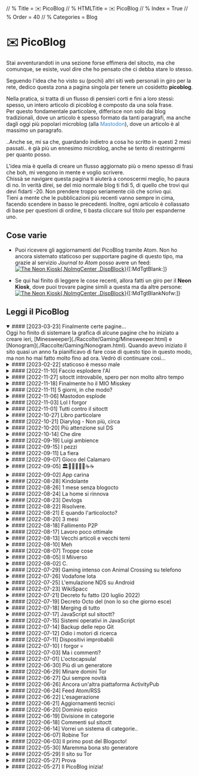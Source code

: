 // % Title = ✉️ PicoBlog
// % HTMLTitle = <span class="twa twa-envelope twa-✉️"><span>✉️</span></span> PicoBlog
// % Index = True
// % Order = 40
// % Categories = Blog

# <span class="twa twa-envelope twa-✉️"><span>✉️</span></span> PicoBlog

Stai avventurandoti in una sezione forse effimera del sitocto, ma che comunque, se esiste, vuol dire che ho pensato che ci debba stare lo stesso.

Seguendo l'idea che ho visto su (pochi) altri siti web personali in giro per la rete, dedico questa zona a pagina singola per tenere un cosidetto **picoblog**.

Nella pratica, si tratta di un flusso di pensieri corti e fini a loro stessi: spesso, un intero articolo di picoblog è composto da una sola frase.  
Per questo fondamentale particolare, differisce non solo dai blog tradizionali, dove un articolo è spesso formato da tanti paragrafi, ma anche dagli oggi più popolari microblog (alla <span style="Color:#3088d4;">Mastodon</span>), dove un articolo è al massimo un paragrafo.

..Anche se, mi sa che, guardando indietro a cosa ho scritto in questi 2 mesi passati.. è già più un ennesimo microblog, anche se tento di restringermi per quanto posso.

L'idea mia è quella di creare un flusso aggiornato più o meno spesso di frasi che boh, mi vengono in mente e voglio scrivere.  
Chissà se navigare questa pagina ti aiuterà a conoscermi meglio, ho paura di no. In verità direi, se del mio normale blog ti fidi 5, di quello che trovi qui devi fidarti -20. Non prendere troppo seriamente ciò che scrivo qui.  
Tieni a mente che le pubblicazioni più recenti vanno sempre in cima, facendo scendere in basso le precedenti. Inoltre, ogni articolo è collassato di base per questioni di ordine, ti basta cliccare sul titolo per espanderne uno.

<div markdown="1" class="BorderBoxContainer" HTMLJournal="1" JournalTitle="✉️ picoblogoctt"
JournalHeader="<p>
Questa pagina è stata automaticamente semplificata dalla versione originale, <a
href='./PicoBlog.html'>disponibile qui</a>. Considera di consultare quella per un'esperienza migliore, più comoda, con menu e link ai singoli post dentro la pagina!
</p>">

<div markdown="1" class="NoBorderBox">

## Cose varie

- Puoi ricevere gli aggiornamenti del PicoBlog tramite Atom. Non ho ancora sistemato staticoso per supportare pagine di questo tipo, ma grazie al servizio _Journal to Atom_ posso avere un feed: [![The Neon Kiosk]([staticoso:CustomPath:Assets]/Media/Buttons/Feed-88x31.png){.NoImgCenter .DispBlock}](https://journal.miso.town/atom?url=https%3A%2F%2Fsitoctt.octt.eu.org%2FPicoBlog.Journal.html){[:MdTgtBlank:]}

- Se qui hai finito di leggere le cose recenti, allora fatti un giro per il **Neon Kiosk**, dove puoi trovare pagine simili a questa ma da altre persone: [![The Neon Kiosk]([staticoso:CustomPath:Assets]/Media/Buttons/Sites/The-Neon-Kiosk-88x31.png){.NoImgCenter .DispBlock}](https://kiosk.nightfall.city){[:MdTgtBlankNofw:]}

## Leggi il PicoBlog

</div>

<details markdown="1" open><summary>
#### [2023-03-23] Finalmente certe pagine... </summary>
Oggi ho finito di sistemare la grafica di alcune pagine che ho iniziato a creare ieri, [Minesweeper](./Raccolte/Gaming/Minesweeper.html) e [Nonogram](./Raccolte/Gaming/Nonogram.html). Quando avevo iniziato il sito quasi un anno fa pianificavo di fare cose di questo tipo in questo modo, ma non ho mai fatto molto fino ad ora. Vedrò di continuare così...
</details>

<details markdown="1"><summary>
#### [2023-02-22] staticoso è messo male </summary>
Ma da quanto che non scrivevo su sta pagina? Vabbe. Oggi cercavo di aggiungere una funzionalità a staticoso... non ce la posso fare, è tutto spaghetti. Ho sbagliato a programmarlo come un programma monolitico, dovevo progettarlo fin da subito come una suite di programmini indipendenti ma correlati. E ora il danno è fatto.
</details>

<details markdown="1"><summary>
#### [2022-11-10] Faccio esplodere l'AI </summary>
Dopo aver scoperto che l'anteprima di ChatGPT è per ora completamente gratuita, ho iniziato a giocarci e a fare cose su cose, dedicandoci forse anche troppo tempo 😅. Ho creato un sito per raccogliere le conversazioni che ho con l'AI, per scopi di ricerca e perché ci sono spesso situazioni che vale la pena condividere: <https://listed.to/@ChatGPT_Experiences>{[:MdTgtBlank:]}
</details>

<details markdown="1"><summary>
#### [2022-11-27] sitoctt introvabile, spero per non molto altro tempo </summary>
Ho notato che il sitoctt, anche dopo alcune mie misure che avrebbero dovuto far contenti i motori di ricerca, proprio non si trova.. e non ho alcuna idea abbastanza precisa su cosa causi il problema. Devo iniziare a integrare nel generatore una funzione per ripubblicare in automatico su Wordpress, Blogger, e roba di quel tipo, magari da lì i motori lo leggono meglio; intanto, ho iniziato a fare lo script per tradurre il sito in diverse lingue, e questo dovrebbe aiutare a diffonderlo al di fuori dell'Italia.
</details>

<details markdown="1"><summary>
#### [2022-11-18] Finalmente ho il MIO Misskey </summary>
Ci avevo provato mesi fa ad ospitare il mio server ActivityPub. Prima Friendica su Altervista.. non andava. Poi Misskey, Mastodon, e Pleroma su Switch in casa.. fallimenti, l'uno più grosso dell'altro. Poi, l'altro giorno sul Raspino ho voluto riprovarci; i problemi sono usciti eccome, ma stavolta li ho saputi risolvere nell'arco di un giorno di lavoro, e quindi adesso ho [il mio Regno del Terrore](https://miss.octt.eu.org){[:MdTgtBlank:]}! 😁  
Ho aggiunto il mio profilo alla [pagina dei contatti](./Chi-Sono.html#-I-miei-contatti) qui... e ho sistemato una roba che avevo dimenticato di cancellare praticamente da agosto: la menzione al server Matrix, che ormai non ho più. 🙄
</details>

<details markdown="1"><summary>
#### [2022-11-11] 5 giorni, in che modo? </summary>
Allora, assurdo. Il [nuovo post dei Devlogs](./Devlogs.html#-2022-11-11-Novit-estetiche-in)? Ho iniziato a scriverlo domenica sera e ho finito stasera. Perché? Non lo so, avevo altri fatti in mezzo, tra scuola e roba mia, e quindi alcuni giorni non ho proprio scritto. Che pazienza..
</details>

<details markdown="1"><summary>
#### [2022-11-06] Mastodon esplode </summary>
Da ieri, i profughi di Twitter stanno sbarcando così numerosi sul Fediverso (purtroppo, virtualmente solo su Mastodon) che un sacco di server stanno soffrendo. Il network di Masto.host è in ginocchio da oggi pomeriggio, e pare che la storia sia complessa da risolvere.
</details>

<details markdown="1"><summary>
#### [2022-11-03] Lol I forgor </summary>
Sul sito, almeno nelle zone in cui li uso come icone e non come emoticon, ho un wrapper CSS che mi fa avere emoji standardizzati e sempre coerenti (nel mio caso, Twemoji) su qualunque sistema. Mesi fa ho forkato il progetto per apportare delle migliorie personali e.. ho notato letteralmente oggi che su [Home#Crediti speciali](./index.html#-Crediti-speciali) non avevo mai aggiornato la voce <span class="twa twa-💀"><span>💀</span></span>
</details>

<details markdown="1"><summary>
#### [2022-11-01] Tutti contro il sitoctt </summary>
La scelta di botsin.space come istanza per il mio bot ActivityPub del sito non è stata troppo lungimirante, visto che pare bloccata su molte altre per spam.. rendendo il bot completamente irraggiungibile. Oltre a questo, ci sta Google che ancora da le rogne per l'indicizzazione. 😐
</details>

<details markdown="1"><summary>
#### [2022-10-27] Libro particolare </summary>
L'altro giorno ho scoperto il Codex Seraphinianus, una roba stranissima che forse mi sta per ispirare. A [questo thread su Mastodon](https://mastodon.uno/@octo/109225347482444777){[:MdTgtBlank:]} ho linkato un video ed il PDF del libro.. ma basta vedere le immagini che ogni tanto aggiungo per (non) capire di cosa si tratta.. 😁
</details>

<details markdown="1"><summary>
#### [2022-10-21] Diarylog - Non più, circa </summary>
Un mesetto fa creai una sezione "Diarylog" qui, come il PicoBlog ma per ospitare scritture più lunghe di queste; non quanto post di Blog, ma più lunghe. Perché? Non lo so, ma ho realizzato solo l'altro giorno che non ha senso ed è difficile da mantenere, e quindi da ora creo normali post nella sezione [MicroBlog](./Categories/MicroBlog.html) per avere la stessa cosa..
</details>

<details markdown="1"><summary>
#### [2022-10-20] Più attenzione sul DS </summary>
Sul [Diarylog](./Diarylog.html) 4 giorni ho detto com'è continuata la storia del DSpacc: ora ho la flashcart.. e per cosa la uso? Beh, guardando con scrupolo la libreria DS, scopro che in effetti un sacco di titoli sono giocabili con solo lo schermo inferiore! 🌝
</details>

<details markdown="1"><summary>
#### [2022-10-14] Che dire </summary>
Di nuovo inattività qui, eh? Purtroppo un po' non avevo voglia, un po' non sapevo cosa mettere di nuovo, in queste settimane passate.. Ma ora è in lavorazione un nuovo articolo di [Blog](./Categories/Blog.html), e forse avrei anche un po' di cose da scrivere sui [Devlogs](./Devlogs.html).
</details>

<details markdown="1"><summary>
#### [2022-09-19] Luigi ambience </summary>
La musichetta del casinò di Luigi, nonostante lui sia bastardo, è molto raffinata e ci sta benissimo come ambience per l'appartamento. Cliccando sulla foto sotto la si può ascoltare da YouTube.

[![Schermata del primo minigioco di Luigi in Super Mario 64 DS.]([staticoso:CustomPath:Assets]/Media/Misc/Luigi-Casino.avif)]([:YouTubeURL:]/QoydhH3xODU){[:MdTgtBlank:]}
</details>

<details markdown="1"><summary>
#### [2022-09-15] I pezzi </summary>
Un sacco di roba mi si sta distruggendo. [La mia Nintendo Switch](https://t.me/SpaccInc/882){[:MdTgtBlank:]} cade letteralmente a pezzi, [il mio mouse pezzottissimo](https://t.me/SpaccInc/888){[:MdTgtBlank:]} ha perso un tasto laterale, e che cavolo, e mannaggia!!… Oggi oggi non si è spaccato niente, ma è bene tenere gli ma occhi aperti.
</details>

<details markdown="1"><summary>
#### [2022-09-11] La fiera </summary>
Questi 4 giorni sono potuta andare, nonostante casini successi ultimamente, al FantaExpo di Salerno. Magari scriverò un po' di più di ciò nei giorni a venire. Tra questo, Splatoon 3, e programmare e creare nuove sezioni del sitoctt in alcuni tempi morti, ecco spiegato perché il PicoBlog ha dormito sti giorni.
</details>

<details markdown="1"><summary>
#### [2022-09-07] Gioco del Calamaro </summary>
Ieri sera si è diffusa in Internet, con 3 giorni di anticipo rispetto al giorno di uscita del gioco, la ROM di Splatoon 3. Fino ad ora ho giocato solo il tutorial, con calma lo proverò bene poi. Vi lascio l'hash del torrent comunque... `🎈🚢👪🐉🎩🤣👝🌭🎥🥅🌟🐅🎦📨🎦🐁🎡🚿🏦🚵🎛🤰🏛🚯👦🔙🐞🤒🎈🚒👞🌩` :)
</details>

<details markdown="1"><summary>
#### [2022-09-05] 🏛🙁🛫🏯🍌📢☕☕ </summary>
Detto in breve: cercavo un'alternativa originale a base64, per una cosa. Ho pensato a creare un mio sistema che ha a che fare con le ASCII art, però mi ci vuole un po' di lavoro e il sistema mi serve subito. Ma poi ho scoperto [Ecoji](https://github.com/keith-turner/ecoji){[:MdTgtBlank:]} 🙏
</details>

<details markdown="1"><summary>
#### [2022-09-02] App carina </summary>
[GitJournal](https://github.com/GitJournal/GitJournal){[:MdTgtBlank:]}, provata ieri qualche minuto, penso meriti. Se non usassi già Standard Notes, considereri questa app.
</details>

<details markdown="1"><summary>
#### [2022-08-28] Kindolante </summary>
Solo oggi ho scoperto che, installando [questo pacchetto](https://storage.gra.cloud.ovh.net/v1/AUTH_2ac4bfee353948ec8ea7fd1710574097/mr-public/Touch/kindle-usbnet-0.22.N-r18897.tar.xz){[:MdTgtBlank:]}, posso avere un **client** SSH aggiornato sul mio Kindle. Non potevo saperlo, non stava scritto da nessuna parte.. meglio tardi che mai però, ora dal Kindle posso fare cosine su altre macchine.
</details>

<details markdown="1"><summary>
#### [2022-08-26] 1 mese senza blogocto </summary>
Mamma mia agosto! Ha fatto andare un po' a rotoli i miei piani di scrittura, non ho mai avuto abbastanza tempo calmo e adatto per la scrittura ben fatta. Vabbè, dichiariamo finito questo ciclo lunare, è uscito [📈 il nuovo articoloctt](./Posts/2022-08-26-sitoctt-da-3-mesi-ad-oggi.html).
</details>

<details markdown="1"><summary>
#### [2022-08-24] La home si rinnova </summary>
**E non oso spoilerare oltre! Né quando, né come! 🤫️** Ma sappiate però che roba bolle in pentola.
</details>

<details markdown="1"><summary>
#### [2022-08-23] Devlogs </summary>
Per mesi sto, occasionalmente, abusando del PicoBlog come devlog per la roba che faccio. Brutta idea, visto che la scrittura qui va limitata. Quindi, ora di inaugurare la sezione [Devlogs](./Devlogs.html).
</details>

<details markdown="1"><summary>
#### [2022-08-22] Risolvere. </summary>
Il sitoctt è dalla sua creazione no-bloat ed efficiente. Eccetto per una (1) risorsa caricata: il [CSS per le emoji](https://octtspacc.gitlab.io/sitoctt-assets/twemoji-amazing.min.css){[:MdTgtBlank:]}. Spreca 400KB di traffico, non va bene, ma ho già qualche idea per risolvere.

![Schermata "Rete" degli strumenti sviluppatore di Firefox, che mostra i file più grossi caricati dalla home.]([staticoso:CustomPath:Assets]/Media/Screenshots/Firefox-Devtools-sitoctt-index.html-2022-08-22-23-56-53.avif)
</details>

<details markdown="1"><summary>
#### [2022-08-21] E quando l'articolocto? </summary>
Da cosa ho iniziato a scrivere ieri è uscita fuori na roba che non finisce più, quindi va spezzettata in diversi articoli. Il primo potrei già pubblicarlo stasera, ma meglio lasciarlo a decantare una giornata, sia mai mi vengano idee da aggiungere.
</details>

<details markdown="1"><summary>
#### [2022-08-20] 3 mesi </summary>
Solo oggi ci ho fatto caso: 3 mesi fa (meno 3 giorni) nasceva il sitocto - anzi, il postocto. Questo tempo è volato, ma se riguardo indietro c'è molto da dire; aspettatevi l'articol**octo** 🙃
</details>

<details markdown="1"><summary>
#### [2022-08-18] Fallimento P2P </summary>
Chi sul sitocto naviga con attenzione avrà forse notato che, circa una settimana fa, avevo incluso una [libreria JS non aggiornata da 4 anni](https://github.com/xuset/planktos){[:MdTgtBlank:]}, che avrebbe dovuto rendere il sito automaticamente distribuito via BitTorrent. Ecco, non c'è più: non solo non funzionava, ma non faceva più caricare il sito se attivata..
</details>

<details markdown="1"><summary>
#### [2022-08-17] Lavoro poco ottimale </summary>
È il mio stato corrente, dove vorrei avere tutta la mia roba di codice sempre perfettamente sincronizzata tra tutti i dispositivi, incluso lo Ximi. Ho chiesto consigli [qui](https://feddit.it/post/44715){[:MdTgtBlank:]} e qualcosa di buono ho già preso, vedremo in cosa andrò a finire.
</details>

<details markdown="1"><summary>
#### [2022-08-13] Vecchi articoli e vecchi temi </summary>
Vorrei iniziare ad importare articoli dal mio vecchio blog, perché lì non sono ben preservati. Il primo che già ripropongo è l'ultimo pubblicato lì: [Gli inaspettati vantaggi della chiavetta Linux](./Posts/Archive/2022-05-07-Gli-Inaspettati-Vantaggi-della-Chiavetta-Linux.html). Si, con (quasi) la stessa veste grafica che avevo sul vecchio blog, anziché con quella del resto del sitocto; con staticoso posso questo ed altro.
</details>

<details markdown="1"><summary>
#### [2022-08-10] Meh </summary>
Da ormai 2 giorni sono fuori casa, per una vacanza che non è tipo una vacanza. Bello il posto, ho fatto delle foto che penso poi pubblicherò, tra cui alcune di spacc (!), ma ci sono rogne e boh, mi sto più che scocciando.. vediamo come continua, va...
</details>

<details markdown="1"><summary>
#### [2022-08-07] Troppe cose </summary>
Che ho fatto tra ieri e oggi? R su Miiverse, poi ho iniziato a programmare una [libreria C](https://gitlab.com/octospacc/LibMultiSpacc){[:MdTgtBlank:]}, e poi ho fallito a tentare di [ospitare un server](https://mastodon.uno/@octo/108783055408081922){[:MdTgtBlank:]} prima Misskey, poi Pleroma (piè aroma), e poi Mastodon.
</details>

<details markdown="1"><summary>
#### [2022-08-05] Il Miiverso </summary>
Un [video YT](https://yewtu.be/watch?v=JjQDik3yNhA){[:MdTgtBlank:]} ha fatto tornare Miiverse alla mia memoria, social network di Nintendo che fu chiuso. Poi mi viene in mente che la community tentò di ricrearlo e.. scopro che il progetto [rverse](https://libredd.it/r/3dshacks/comments/l4klae/miiverse_patch_to_make_it_work_again_rverse/gmyx2e4/?context=3){[:MdTgtBlank:]} è in vita. E funziona! Ho di nuovo Miiverse!
</details>

<details markdown="1"><summary>
#### [2022-08-02] C. </summary>
Una sola lettera, ma quante rogne. Dall'altro giorno sto provando a scrivere [questo giochino](https://gitlab.com/octospacc/BloccSpacc){[:MdTgtBlank:]}, non dico il perché o perché ho scelto C qui, altrimenti fo il papiro.
</details>

<details markdown="1"><summary>
#### [2022-07-29] Gaming intenso con Animal Crossing su telefono </summary>
Eh, parliamo proprio di uno di quei giochi difficili, da qualche giorno l'ho voluto riprendere in mano. Meno male che grazie agli [emulatori](./Posts/2022-07-27-0000-Emulazione-NDS-Google-Play-e-una-Storia-Oscura.html) posso vivere l'intenso ovunque, anche quando ho solo il telefono con me.
</details>

<details markdown="1"><summary>
#### [2022-07-26] Vodafone lota </summary>
Oggi, a casaccio, è saltata la linea Internet di casa per tipo 40 minuti buoni, Vodafone lota,.,.,
</details>

<details markdown="1"><summary>
#### [2022-07-25] L'emulazione NDS su Android </summary>
Nel 2022, è ancora un vero casino. E ci sono dei lati oscuri. Approfondirò bene nel prossimo post del blogoctt, che è già in scrittura.
</details>

<details markdown="1"><summary>
#### [2022-07-23] WikiSpacc </summary>
Mi rendo conto solo ora che su questo sito non ho mai detto che sono la Dea dello Spacc. Abbastanza grave. Lo spacc in generale, comunque, è menzionato da qualche parte.. e se non sapete cosa sia, adesso posso semplicemente dire: ho creato una wiki riguardo l'argomento e tutto ciò che ci sta attorno. Ancora è da riempire bene, ma c'è già qualcosa. Su, andate a leggere [WikiSpacc.miraheze.org/wiki/Spacc](https://wikispacc.miraheze.org/wiki/Spacc){[:MdTgtBlank:]} :)
</details>

<details markdown="1"><summary>
#### [2022-07-21] Decreto fu fatto (20 luglio 2022) </summary>
Avevo detto l'altro ieri del Decretocto, ieri l'ho finito e rilasciato. Purtroppo il documento ha qualche problemino di branding: la Repubblica dello Spacc e lo statocto non hanno ancora un logo ufficiale, per ora abbiamo quindi usato un fork di quello della Republica Italiana. Secondo i termini del decreto, che invito a leggere accedendo al file PDF [qui]([staticoso:CustomPath:Assets]/Files/Decreto-20-luglio-2022.pdf){[:MdTgtBlank:]}, sto già riempiendo gli [Archivi MicroBlog](./Categories/MicroBlog.html).
</details>

<details markdown="1"><summary>
#### [2022-07-19] Decreto Octo del (non lo so che giorno esce) </summary>
Oggi ho iniziato a scrivere il nuovo Decreto Octo, che uscirà quando lo finisco, eeeeh ohh, è il primo DPCM che scrivo in vita mia, è difficile. Il decreto farà chiarezza su alcuni dubbi riguardanti la nuova raccolta "MicroBlog" del sito - e non posso dire altro, c'è il Segreto di Stato.
</details>

<details markdown="1"><summary>
#### [2022-07-18] Merging di tutto </summary>
Ora che ho (credo) sistemato tutto a dovere, e la funzione di posting su Mastodon di staticoso non dovrebbe fare spam inutile per roba vecchia, posso pensare a copincollare diversi miei vecchi contenuti, dalle più disparate fonti, qui al sitocto.
</details>

<details markdown="1"><summary>
#### [2022-07-17] JavaScript sul sitoctt? </summary>
Ehh, mi sa che devo iniziare a metterlo. Sempre in modo intelligente e che non intacca la funzionalità del sito per chi non può attivarlo, ovvio: con una libreria aggiungerò la compatibilità alle immagini AVIF per browser vecchi, con un'altra renderò praticamente il sito disponibile su BitTorrent 👀️
</details>

<details markdown="1"><summary>
#### [2022-07-15] Sistemi operativi in JavaScript </summary>
Quando il JS è usato bene, ossia quando è usato per fare vere app interattive e non per siti che potrebbero benissimo essere statici, sono la prima ad essere entusiasta di tale tecnologia. E dall'altro ieri mi sono ricordata di [daedalOS](https://github.com/DustinBrett/daedalOS){[:MdTgtBlank:]}, a cui ho aperto un ticket ieri e fatto una pull request oggi!
</details>

<details markdown="1"><summary>
#### [2022-07-14] Backup delle repo Git </summary>
È una cosa che dovrei fare, ho tante repo di mesi fa che sono ospitate sui server di un solo provider, e la cosa non va bene. Su come affronto l'argomento backup io dovrei scrivere un articolo lungo prima o poi. Fortunatamente, tutto ciò che tocca il sitoctt è stato messo (pubblico) su 3 server diversi dall'inizio ✨️
</details>

<details markdown="1"><summary>
#### [2022-07-12] Odio i motori di ricerca </summary>
Ma quanto devo aspettare per vedermi il sitocto indicizzato? Cosa devo fare? Oggi ho aggiunto il mio dominio alla Google Search Console, e ho anche implementato un primo supporto alla generazione di sitemap in staticoso.. speriamo di risolvere subito 😵‍💫️
</details>

<details markdown="1"><summary>
#### [2022-07-11] Dispositivi improbabili </summary>
Ho preso un Kindle da poco meno di una settimana. Ovviamente, l'ho hackerato seduta stante. [L'ho detto su Mastodon](https://mastodon.uno/@octo/108600089579737212){[:MdTgtBlank:]}, ma farò un post approfondito qui prima o poi. Comunque, questo tablettino si aggiunge alla lista di dispositivi strani su cui vorrei assicurarmi che il sitocto funge 😶‍🌫️️
</details>

<details markdown="1"><summary>
#### [2022-07-10] I forgor 💀 </summary>
Apparentemente, per una settimana sana ho dimenticato che il mio PicoBlog esiste! Shit happens. Vabbe, che fare quindi? Non molto, temo, MA, ora accetto donazioni: [💰 Donazioni](./Donazioni.html). Mi sa che se inizio a riceverne qualcuna, inizierò a dimenticarmi meno di aggiornare il sito in generale, lmao xd
</details>

<details markdown="1"><summary>
#### [2022-07-03] Ma i commenti? </summary>
Eh eh, ops. La [repo](https://gitlab.com/octtspacc/PlainDiscuss){[:MdTgtBlank:]} non ha nuovi commit da settimane, morta. Che palle. Però, con l'integrazione ActivityPub che il sito ora ha da 2 giorni, c'è già una sorta di sistema di commenti per ogni singolo post del blogocto.. quindi il mio lavoro è finito?
</details>

<details markdown="1"><summary>
#### [2022-07-01] L'octocapsula! </summary>
E da oggi anche l'octocapsula, ossia la mia capsula Gemini, esiste sull'Internette. Per ora, lì ci trovate soltanto una conversione 1:1 del sitoctt, ma, se volete sapere oltre, vi rimando come al solito a [Home # Disponibilità del sito](./index.html#-Disponibilit-del-sito).
</details>

<details markdown="1"><summary>
#### [2022-06-30] Più di un generatore </summary>
Ormai, questo è ciò che staticoso sta diventando, contrariamente alle mie stesse aspettative. Giusto adesso ho iniziato ad implementare 2 cose stravaganti: generazione di Gemtext (aspettatevi il sitoctt su Gemini..), e pubblicazione dei nuovi post su ActivityPub (Mastodon).
</details>

<details markdown="1"><summary>
#### [2022-06-29] Minare domini Tor </summary>
È esattamente quello che ho fatto! In che senso? È banalmente ciò che si fa con un programma come [mkp224o](https://github.com/cathugger/mkp224o){[:MdTgtBlank:]}, se si vuole ottenere un indirizzo contenente caratteri particolari. Il nuovo indirizzo, che inizia (questa la particolarità) con "<span style="Color:#59316b;">sitoctt</span>", è linkato su [Home # Disponibilità del sito](./index.html#-Disponibilit-del-sito).
</details>

<details markdown="1"><summary>
#### [2022-06-27] Qui sempre novità </summary>
Ora ho una pagina [Raccolta Siti Internet](./Raccolte/Internet/Raccolta-Siti-Internet.html) dove linko ad altri siti carini, ho creato un PNG 88x31 che identifica il mio sito e che, chiunque vuole, può usare per linkarlo.. beh dai, pian piano si sta riempiendo anche meglio di un semplice blog :D
</details>

<details markdown="1"><summary>
#### [2022-06-26] Ancora un'altra piattaforma ActivityPub </summary>
Eh già, ce n'è già una nuova in beta da praticamente ieri. Che il suo archetipo sia Mastodon, lo si vede subito, ma [Bonfire](https://bonfirenetworks.org){[:MdTgtBlank:]} promette una filosofia diversa (?) e.. agli sviluppatori frega qualcosa del miglioramento progressivo, e gran parte della app già funziona senza JS! Già questo è abbastanza per farmi gioire.
</details>

<details markdown="1"><summary>
#### [2022-06-24] Feed Atom/RSS </summary>
Finalmente staticoso integra la generazione di feed Atom/RSS! Se funziona tutto, scriverò le informazioni su [Home # Feed e notifiche](./index.html#-Feed-e-notifiche), ma i metadati sono già presenti nell'HTML, quindi usando un browser che ancora integra un aggregatore di feed, come SeaMonkey, dovrebbe apparire un'icona per iscriversi.
</details>

<details markdown="1"><summary>
#### [2022-06-22] L'esagerazione </summary>
Mi è venuta voglia di esagerare e implementare un contatore delle visite sul sito. Per fortuna, ho trovato il servizio gratuito già pronto di [contatoreaccessi.com](https://contatoreaccessi.com){[:MdTgtBlank:]}, che funziona caricando assolutamente **zero JavaScript**, anche se conta anche i refresh, non le visite uniche.. vabbe.
</details>

<details markdown="1"><summary>
#### [2022-06-21] Aggiornamenti tecnici </summary>
Tra ieri e stamattina ho lavorato abbastanza al generatore, per sistemare problemini e aggiungere funzioni, e ho aggiunto qualche miglioramento al CSS del sito. Comunque questo PicoBlog è ormai solo un devlog, un po' un peccato, ma non so cos'altro scrivere di molto corto.. 😅
</details>

<details markdown="1"><summary>
#### [2022-06-20] Dominio epico </summary>
Dopo un mesetto, eu.org mi ha dato il dominio che ho chiesto.. a breve il sitocto sarà navigabile da [sitoctt.octt.eu.org](https://sitoctt.octt.eu.org)! Tecnicamente già raggiungibile, ma devo sistemare dei problemi del generatore, se voglio il dominio attuale non si rompa..
</details>

<details markdown="1"><summary>
#### [2022-06-19] Divisione in categorie </summary>
Alla fine credo di aver realizzato qualcosa come lo volevo. Adesso nella barra di navigazione del sito c'è una sezione "Raccolte", che altro non è che una lista di categorie semiautomatica. 
</details>

<details markdown="1"><summary>
#### [2022-06-18] Commenti sul sitoctt </summary>
È da qualche giorno che sto lavorando quasi ininterrottamente ad un mio sistema di commenti da abilitare per il sito. Non è ancora finito e non so quando lo finirò (e se lo finirò.. speriamo non butto via tutto per la noia).
</details>

<details markdown="1"><summary>
#### [2022-06-14] Vorrei un sistema di categorie.. </summary>
..che non so bene neanche io come lo voglio. A parte la categorizzazione dei post del Blogocto in temi, vorrei che nelle pagine di raccolta per temi uscissero anche pagine che non sono propriamente post, ma ho paura che si crei disordine. Ci penserò su a lungo..
</details>

<details markdown="1"><summary>
#### [2022-06-07] Robine Tor </summary>
Visto che Tor Browser all'impostazione di protezione massima, impostata da molta gente che lo usa, rompe alcune componenti CSS (non c'è JS) del mio sito.. ho aggiornato il generatore per supportare l'aggiunta di una sezione header su tutte le pagine, al momento di build del sito. Lì ho messo info riguardo al problema.
</details>

<details markdown="1"><summary>
#### [2022-06-03] Il primo post del Blogocto! </summary>
L'ho iniziato a scrivere 3 giorni fa, poi tra una cosa e l'altra ho avuto modo di finire solo oggi la scrittura, sia dell'articolo in questione, che del codice del mio generatore che gestisce i post stile-blog (su cui ho ancora sistemazioni da fare). Andate a vederlo [qui](./Categories/Blog.html)!
</details>

<details markdown="1"><summary>
#### [2022-05-30] Maremma bona sto generatore </summary>
Sviluppare questo generatore di siti si sta rivelando un'esperienza mistica, in positivo e in negativo. Non so neanche come descrivere il tutto, è assurdo.
</details>

<details markdown="1"><summary>
#### [2022-05-29] Il sito su Tor </summary>
Finalmente, ho messo in piedi anche un mirror <span style="Color:#59316b;">Tor</span> del sitocto! Lo trovate linkato su [Home # Disponibilità del sito](./index.html#-Disponibilit-del-sito). Ora è tutto più sicuro e privato.
</details>

<details markdown="1"><summary>
#### [2022-05-27] Prova </summary>
Questo articolo è solo una prova, forse verrà cancellato.
</details>

<details markdown="1"><summary>
#### [2022-05-27] Il PicoBlog inizia! </summary>
A cosa serve questo post? A farmi vedere l'effetto iniziale ed eventualmente sistemare del CSS..
</details>

</div>
